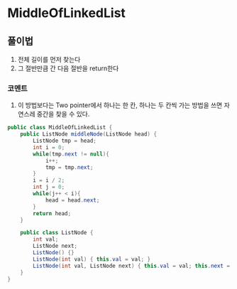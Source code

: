 # MiddleOfLinkedList

## 풀이법
1. 전체 길이를 먼저 찾는다
2. 그 절반만큼 간 다음 절반을 return한다

### 코멘트
1. 이 방법보다는 Two pointer에서 하나는 한 칸, 하나는 두 칸씩 가는 방법을 쓰면
자연스레 중간을 찾을 수 있다.


```java
public class MiddleOfLinkedList {
    public ListNode middleNode(ListNode head) {
        ListNode tmp = head;
        int i = 0;
        while(tmp.next != null){
            i++;
            tmp = tmp.next;
        }
        i = i / 2;
        int j = 0;
        while(j++ < i){
            head = head.next;
        }
        return head;
    }

    public class ListNode {
        int val;
        ListNode next;
        ListNode() {}
        ListNode(int val) { this.val = val; }
        ListNode(int val, ListNode next) { this.val = val; this.next = next; }
    }
}
```